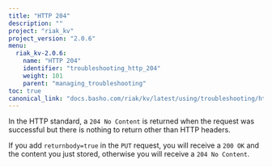 ```yaml
---
title: "HTTP 204"
description: ""
project: "riak_kv"
project_version: "2.0.6"
menu:
  riak_kv-2.0.6:
    name: "HTTP 204"
    identifier: "troubleshooting_http_204"
    weight: 101
    parent: "managing_troubleshooting"
toc: true
canonical_link: "docs.basho.com/riak/kv/latest/using/troubleshooting/http-204.md"
---
```


In the HTTP standard, a `204 No Content` is returned when the request was successful but there is nothing to return other than HTTP headers.

If you add `returnbody=true` in the `PUT` request, you will receive a `200 OK` and the content you just stored, otherwise you will receive a `204 No Content`.
